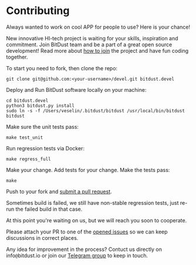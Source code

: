 # Contributing


Always wanted to work on cool APP for people to use? Here is your chance!

New innovative HI-tech project is waiting for your skills, inspiration and commitment.
Join BitDust team and be a part of a great open source development!
Read more about [how to join][join] the project and have fun coding together.


To start you need to fork, then clone the repo:

    git clone git@github.com:<your-username>/devel.git bitdust.devel


Deploy and Run BitDust software locally on your machine:

    cd bitdust.devel
    python3 bitdust.py install
    sudo ln -s -f /Users/veselin/.bitdust/bitdust /usr/local/bin/bitdust
    bitdust


Make sure the unit tests pass:

    make test_unit 


Run regression tests via Docker:

    make regress_full


Make your change. Add tests for your change. Make the tests pass:

    make

Push to your fork and [submit a pull request][pr].

Sometimes build is failed, we still have non-stable regression tests, just re-run the failed build in that case.

At this point you're waiting on us, but we will reach you soon to cooperate.

Please attach your PR to one of the [opened issues][issues] so we can keep discussions in correct places.

Any idea for improvement in the process?
Contuct us directly on info`@`bitdust.io or join our [Telegram group](https://t.me/bitdust) to keep in touch.


[pr]: https://github.com/bitdust-io/devel/compare/
[issues]: https://github.com/bitdust-io/devel/issues/
[join]: https://bitdust.io/wiki/contribution.html
